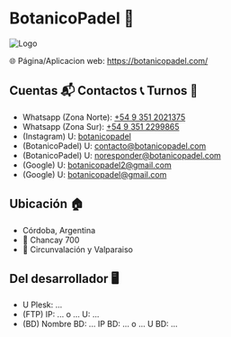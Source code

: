 # BotanicoPadel 🎾

![Logo](https://botanicopadel.com/PublicSharing/logo.png)

🌐 Página/Aplicacion web: https://botanicopadel.com/

## Cuentas 📬 Contactos 📞 Turnos 📅
- Whatsapp (Zona Norte): [+54 9 351 2021375](https://api.whatsapp.com/send?phone=5493512021375&text=Hola!%20Quiero%20contactarme%20con%20ustedes)
- Whatsapp (Zona Sur): [+54 9 351 2299865](https://api.whatsapp.com/send?phone=5493512021375&text=Hola!%20Quiero%20contactarme%20con%20ustedes)
- (Instagram) U: [botanicopadel](https://www.instagram.com/botanicopadel)
- (BotanicoPadel) U: contacto@botanicopadel.com
- (BotanicoPadel) U: noresponder@botanicopadel.com
- (Google) U: botanicopadel2@gmail.com
- (Google) U: botanicopadel@gmail.com

## Ubicación 🏠
- Córdoba, Argentina
- 📍 Chancay 700
- 📍 Circunvalación y Valparaiso

## Del desarrollador 🖥️
- U Plesk: ...
- (FTP) IP: ... o ... U: ...
- (BD) Nombre BD: ... IP BD: ...  o ... U BD: ...
